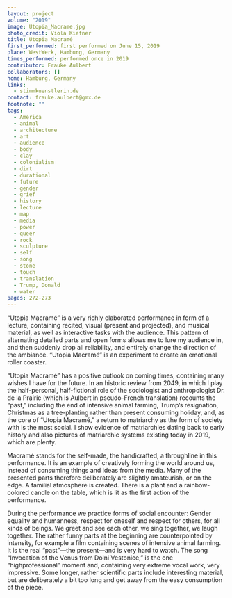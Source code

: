 ```yaml
---
layout: project
volume: "2019"
image: Utopia_Macrame.jpg
photo_credit: Viola Kiefner
title: Utopia Macramé
first_performed: first performed on June 15, 2019
place: WestWerk, Hamburg, Germany
times_performed: performed once in 2019
contributor: Frauke Aulbert
collaborators: []
home: Hamburg, Germany
links:
  - stimmkuenstlerin.de
contact: frauke.aulbert@gmx.de
footnote: ""
tags:
  - America
  - animal
  - architecture
  - art
  - audience
  - body
  - clay
  - colonialism
  - dirt
  - durational
  - future
  - gender
  - grief
  - history
  - lecture
  - map
  - media
  - power
  - queer
  - rock
  - sculpture
  - self
  - song
  - stone
  - touch
  - translation
  - Trump, Donald
  - water
pages: 272-273
---
```


“Utopia Macramé” is a very richly elaborated performance in form of a lecture, containing recited, visual (present and projected), and musical material, as well as interactive tasks with the audience. This pattern of alternating detailed parts and open forms allows me to lure my audience in, and then suddenly drop all reliability, and entirely change the direction of the ambiance. “Utopia Macramé” is an experiment to create an emotional roller coaster.

“Utopia Macramé” has a positive outlook on coming times, containing many wishes I have for the future. In an historic review from 2049, in which I play the half-personal, half-fictional role of the sociologist and anthropologist Dr. de la Prairie (which is Aulbert in pseudo-French translation) recounts the “past,” including the end of intensive animal farming, Trump’s resignation, Christmas as a tree-planting rather than present consuming holiday, and, as the core of “Utopia Macramé,” a return to matriarchy as the form of society with is the most social. I show evidence of matriarchies dating back to early history and also pictures of matriarchic systems existing today in 2019, which are plenty.

Macramé stands for the self-made, the handicrafted, a throughline in this performance. It is an example of creatively forming the world around us, instead of consuming things and ideas from the media. Many of the presented parts therefore deliberately are slightly amateurish, or on the edge. A familial atmosphere is created. There is a plant and a rainbow-colored candle on the table, which is lit as the first action of the performance.

During the performance we practice forms of social encounter: Gender equality and humanness, respect for oneself and respect for others, for all kinds of beings. We greet and see each other, we sing together, we laugh together. The rather funny parts at the beginning are counterpointed by intensity, for example a film containing scenes of intensive animal farming. It is the real “past”—the present—and is very hard to watch. The song “Invocation of the Venus from Dolni Vestonice,” is the one “highprofessional” moment and, containing very extreme vocal work, very impressive. Some longer, rather scientific parts include interesting material, but are deliberately a bit too long and get away from the easy consumption of the piece.
